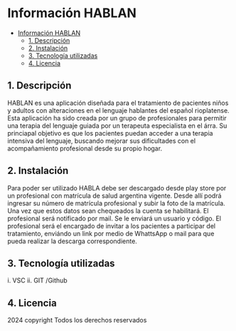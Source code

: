 # Información HABLAN

- [Información HABLAN](#información-hablan)
  - [1. Descripción](#1-descripción)
  - [2. Instalación](#2-instalación)
  - [3. Tecnología utilizadas](#3-tecnología-utilizadas)
  - [4. Licencia](#4-licencia)


## 1. Descripción
HABLAN es una aplicación diseñada para el tratamiento de pacientes niños y adultos con alteraciones en el lenguaje hablantes del español rioplatense. Esta aplicación ha sido creada por un grupo de profesionales para permitir una terapia del lenguaje guiada por un terapeuta especialista en el árra. 
Su princiapal objetivo es que los pacientes puedan acceder a una terapia intensiva del lenguaje, buscando mejorar sus dificultades con el acompañamiento profesional desde su propio hogar.
## 2. Instalación
Para poder ser utilizado HABLA debe ser descargado desde play store por un profesional con matrícula de salud argentina vigente. Desde allí podrá ingresar su número de matrícula profesional y subir la foto de la matrícula. Una vez que estos datos sean chequeados la cuenta se habilitará. El profesional será notificado por mail. Se le enviará un usuario y código. El profesional será el encargado de invitar a los pacientes a participar del tratamiento, enviándo un link por medio de WhattsApp o mail para que pueda realizar la descarga correspondiente.

## 3. Tecnología utilizadas
   i. VSC
   ii. GIT /Github
   
## 4. Licencia
   2024 copyright Todos los derechos reservados 